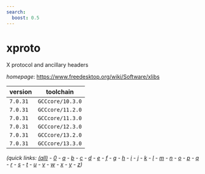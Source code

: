 ```yaml
---
search:
  boost: 0.5
---
```

# xproto

X protocol and ancillary headers

*homepage*: <https://www.freedesktop.org/wiki/Software/xlibs>

version | toolchain
--------|----------
``7.0.31`` | ``GCCcore/10.3.0``
``7.0.31`` | ``GCCcore/11.2.0``
``7.0.31`` | ``GCCcore/11.3.0``
``7.0.31`` | ``GCCcore/12.3.0``
``7.0.31`` | ``GCCcore/13.2.0``
``7.0.31`` | ``GCCcore/13.3.0``


*(quick links: [(all)](../index.md) - [0](../0/index.md) - [a](../a/index.md) - [b](../b/index.md) - [c](../c/index.md) - [d](../d/index.md) - [e](../e/index.md) - [f](../f/index.md) - [g](../g/index.md) - [h](../h/index.md) - [i](../i/index.md) - [j](../j/index.md) - [k](../k/index.md) - [l](../l/index.md) - [m](../m/index.md) - [n](../n/index.md) - [o](../o/index.md) - [p](../p/index.md) - [q](../q/index.md) - [r](../r/index.md) - [s](../s/index.md) - [t](../t/index.md) - [u](../u/index.md) - [v](../v/index.md) - [w](../w/index.md) - [x](../x/index.md) - [y](../y/index.md) - [z](../z/index.md))*

